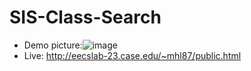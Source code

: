 # SIS-Class-Search

* Demo picture:![image](https://github.com/minkkun/SIS-Class-Search/assets/85823911/e366daea-edf8-495b-bc5d-8152d67525ac)
* Live: http://eecslab-23.case.edu/~mhl87/public.html
